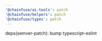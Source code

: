 ```yaml
---
'@chainfuse/ai-tools': patch
'@chainfuse/helpers': patch
'@chainfuse/types': patch
---
```


deps(semver-patch): bump typescript-eslint
